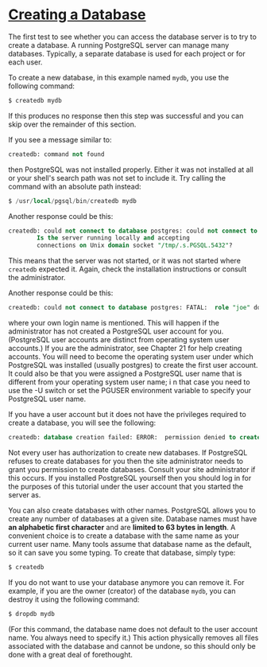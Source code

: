 # [Creating a Database](https://www.postgresql.org/docs/12/tutorial-createdb.html)

The first test to see whether you can access the database server is to try to create a database. 
A running PostgreSQL server can manage many databases. 
Typically, a separate database is used for each project or for each user.

To create a new database, in this example named `mydb`, you use the following command:
~~~sql
$ createdb mydb
~~~

If this produces no response then this step was successful and you can skip over the remainder of this section.

If you see a message similar to:
~~~sql
createdb: command not found
~~~

then PostgreSQL was not installed properly. Either it was not installed at all or your shell's search path was not set to include it. Try calling the command with an absolute path instead:
~~~sql
$ /usr/local/pgsql/bin/createdb mydb
~~~

Another response could be this:
~~~sql
createdb: could not connect to database postgres: could not connect to server: No such file or directory
        Is the server running locally and accepting
        connections on Unix domain socket "/tmp/.s.PGSQL.5432"?
~~~
This means that the server was not started, or it was not started where `createdb` expected it. 
Again, check the installation instructions or consult the administrator.

Another response could be this:
~~~sql
createdb: could not connect to database postgres: FATAL:  role "joe" does not exist
~~~
where your own login name is mentioned. This will happen if the administrator has not created a PostgreSQL user account for you. 
(PostgreSQL user accounts are distinct from operating system user accounts.) 
If you are the administrator, see Chapter 21 for help creating accounts. 
You will need to become the operating system user under which PostgreSQL was installed (usually postgres) to create the first user account. 
It could also be that you were assigned a PostgreSQL user name that is different from your operating system user name; i
n that case you need to use the -U switch or set the PGUSER environment variable to specify your PostgreSQL user name.

If you have a user account but it does not have the privileges required to create a database, you will see the following:
~~~sql
createdb: database creation failed: ERROR:  permission denied to create database
~~~
Not every user has authorization to create new databases. If PostgreSQL refuses to create databases for you then the site administrator needs to grant you permission to create databases. Consult your site administrator if this occurs. If you installed PostgreSQL yourself then you should log in for the purposes of this tutorial under the user account that you started the server as.

You can also create databases with other names. PostgreSQL allows you to create any number of databases at a given site. 
Database names must have **an alphabetic first character** and are **limited to 63 bytes in length**. 
A convenient choice is to create a database with the same name as your current user name. 
Many tools assume that database name as the default, so it can save you some typing. 
To create that database, simply type:
~~~sql
$ createdb
~~~
If you do not want to use your database anymore you can remove it. 
For example, if you are the owner (creator) of the database `mydb`, you can destroy it using the following command:
~~~sql
$ dropdb mydb
~~~
(For this command, the database name does not default to the user account name. You always need to specify it.) 
This action physically removes all files associated with the database and cannot be undone, 
so this should only be done with a great deal of forethought.